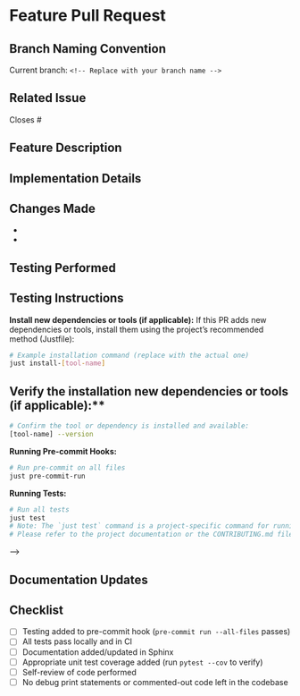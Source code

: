 # Feature Pull Request

## Branch Naming Convention
<!-- Use branch names like: feature/description or feature/123-description (e.g., feature/user-authentication or feature/123-user-auth) -->
Current branch: `<!-- Replace with your branch name -->`

## Related Issue
<!-- IMPORTANT: Please verify this issue number is correct and exists to automatically close the issue when this PR is merged -->
<!-- Link to the issue using format: Closes #123 or Fixes #123 -->
Closes #

## Feature Description
<!-- Provide a clear and concise description of the feature being implemented -->
<!-- Example: Adds user authentication via OAuth2, including login flow and profile creation -->

## Implementation Details
<!-- Provide a technical overview of how the feature was implemented -->
<!-- Include architectural decisions and design patterns used -->
<!-- Example:
- Used Strategy pattern for multiple auth providers
- Middleware for authentication checks
-->

<!-- Note:
Mention any CI/CD failing checks unrelated to this PR
Any TODO items pending
-->

## Changes Made
<!-- List key changes made for this feature -->
<!-- Example:
- Added AuthService class to handle authentication
- Created user table migrations
-->
-
-

## Testing Performed
<!-- Describe the testing you've done both automated and manual to validate the feature -->
<!-- Example:
- Manually tested pre-commit passing on all files
- Verified newly added workflows pass in CI/CD
- Tested any new tool/command added
-->

## Testing Instructions
<!-- Follow these steps to run and test before submitting -->

**Install new dependencies or tools (if applicable):**
If this PR adds new dependencies or tools, install them using the project’s recommended method (Justfile):

```bash
# Example installation command (replace with the actual one)
just install-[tool-name]
```
## Verify the installation new dependencies or tools (if applicable):**


```bash
# Confirm the tool or dependency is installed and available:
[tool-name] --version
```

**Running Pre-commit Hooks:**
```bash
# Run pre-commit on all files
just pre-commit-run
```

**Running Tests:**
```bash
# Run all tests
just test
# Note: The `just test` command is a project-specific command for running tests.
# Please refer to the project documentation or the CONTRIBUTING.md file for setup instructions.
```

-->

## Documentation Updates
<!-- List any documentation changes made or needed -->
<!-- Example:
- Added new docs/auth.md
- Updated README.md
- Added docstrings to new classes/methods
-->

## Checklist
<!-- Please verify each item by checking the box -->
- [ ] Testing added to pre-commit hook (`pre-commit run --all-files` passes)
- [ ] All tests pass locally and in CI
- [ ] Documentation added/updated in Sphinx
- [ ] Appropriate unit test coverage added (run `pytest --cov` to verify)
- [ ] Self-review of code performed
- [ ] No debug print statements or commented-out code left in the codebase
